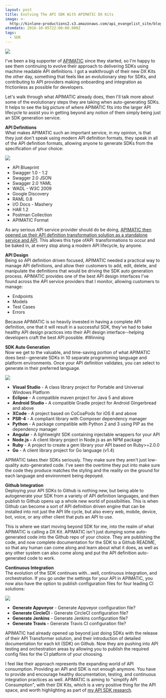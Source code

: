 ```yaml
---
layout: post
title: Evolving The API SDK With APIMATIC DX Kits
image: >-
  http://kinlane-productions2.s3.amazonaws.com/api_evangelist_site/blog/apimatic_dx_kits.png
atomdate: 2016-10-05T22:00:00.000Z
tags:
  - SDK
---
```

[![](http://kinlane-productions2.s3.amazonaws.com/api-evangelist-site/company/logos/apimatic-logo.png)](http://apimatic.io)

I've been a big supporter of [APIMATIC](http://apimatic.io) since they started, so I'm happy to see them continuing to evolve their approach to delivering SDKs using machine readable API definitions. I got a walkthrough of their new DX Kits the other day, something that feels like an evolutionary step for SDKs, and contributing to API providers making onboarding and integration as frictionless as possible for developers.

Let's walk through what APIMATIC already does, then I'll talk more about some of the evolutionary steps they are taking when auto-generating SDKs. It helps to see the big picture of where APIMATIC fits into the larger API lifecycle to assist you in getting beyond any notion of them simply being just an SDK generation service.

**API Definitions**  
What makes APIMATIC such an important service, in my opinion, is that they just don't speak using modern API definition formats, they speak in all of the API definition formats, allowing anyone to generate SDKs from the specification of your choice: 

[![](http://kinlane-productions2.s3.amazonaws.com/api_evangelist_site/blog/api_transformer.png)](http://apimatic.io)

*   API Blueprint
*   Swagger 1.0 - 1.2
*   Swagger 2.0 JSON
*   Swagger 2.0 YAML
*   WADL - W3C 2009
*   Google Discovery
*   RAML 0.8
*   I/O Docs - Mashery
*   HAR 1.2
*   Postman Collection
*   APIMATIC Format

As any serious API service provider should do be doing, [APIMATIC then opened up their API definition transformation solution as a standalone service and API](https://apitransformer.com/). This allows this type ofAPI  transformations to occur and be baked in, at every stop along a modern API lifecycle, by anyone.

**API Design**  
Being so API definition driven focused, APIMATIC needed a practical way to manage API definitions, and allow their customers to add, edit, delete, and manipulate the definitions that would be driving the SDK auto generation process. APIMATIC provides one of the best API design interfaces I've found across the API service providers that I monitor, allowing customers to manage:

*   Endpoints
*   Models
*   Test Cases
*   Errors

Because APIMATIC is so heavily invested in having a complete API definition, one that it will result in a successful SDK, they've had to bake healthy API design practices into their API design interface--helping developers craft the best API possible. #Winning

**SDK Auto Generation**  
Now we get to the valuable, and time-saving portion of what APIMATIC does best--generate SDKs in 10 separate programming language and platform environments. Once your API definition validates, you can select to generate in their preferred language.

[![](http://kinlane-productions2.s3.amazonaws.com/api_evangelist_site/blog/screen_shot_2016_10_04_at_4.45.42_pm.png)](http://apimatic.io)

*   **Visual Studio** \- A class library project for Portable and Universal Windows Platform
*   **Eclipse** - A compatible maven project for Java 5 and above
*   **Android Studio -** A compatible Gradle project for Android Gingerbread and above
*   **XCode** - A project based on CoCoaPods for iOS 6 and above
*   **PSR-4** \- A compliant library with Composer dependency manager
*   **Python** - A package compatible with Python 2 and 3 using PIP as the dependency manager
*   **Angular** \- A lightweight SDK containing injectable wrappers for your API
*   **Node.js -** A client library project in Node.js as an NPM package
*   **Ruby** \- A project to create a gem library your API based on Ruby>=2.0.0
*   **Go** - A client library project for Go language (v1.4)

APIMATIC takes their SDKs seriously. They make sure they aren't just low-quality auto-generated code. I've seen the overtime they put into make sure the code they produce matches the styling and the reality on the ground for each language and environment being depoyed.

**Github Integration**  
Deploying your API SDKs to Github is nothing new, but being able to autogenerate your SDK from a variety of API definition languages, and then publish to Github opens up a whole new world of possibilities. This is when Github can become a sort of API definition driven engine that can be installed into not just the API life cycle, but also every web, mobile, device, bot, voice, or any other client that puts an API to use.

This is where we start moving beyond SDK for me, into the realm of what APIMATIC is calling a DX Kit. APIMATIC isn't just dumping some auto-generated code into the Github repo of your choice. They are publishing the code, and now complete documentation for the SDK to a Github README, so that any human can come along and learn about what it does, as well as any other system can also come along and put the API definition auto-generated code to work.

**Continuous Integration**  
The evolution of the SDK continues with...well, continuous integration, and orchestration. If you go under the settings for your API in APIMATIC, you now also have the option to publish configuration files for four leading CI solutions:

[![](http://kinlane-productions2.s3.amazonaws.com/api_evangelist_site/blog/apimatic_dx_kits.png)](http://apimatic.io)

*   **Generate Appveyor** - Generate Appveyor configuration file?
*   **Generate CircleCI** \- Generate CircleCI configuration file?
*   **Generate Jenkins** - Generate Jenkins configuration file?
*   **Generate Travis -** Generate Travis CI configuration file?

APIMATIC had already opened up beyond just doing SDKs with the release of their API Transformer solution, and their introduction of detailed documentation for each kit (SDK) on Github. Now they are pushing into API testing and orchestration areas by allowing you to publish the required config files for the CI platform of your choosing.

I feel like their approach represents the expanding world of API consumption. Providing an API and SDK is not enough anymore. You have to provide and encourage healthy documentation, testing, and continuous integration practices as well. APIMATIC is aiming to "simplify API Consumption", with their DX Kits, which is a very positive thing for the API space, and worth highlighting as part of [my API SDK research](http://sdk.apievangelist.com/).